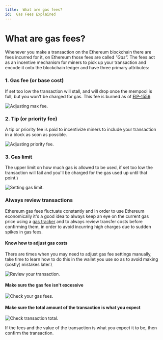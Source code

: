 ```yaml
---
title:  What are gas fees?
id:  Gas Fees Explained
---
```


# What are gas fees?

Whenever you make a transaction on the Ethereum blockchain there are fees incurred for it, on Ethereum those fees are called _"Gas"._ The fees act as an incentive mechanism for miners to pick up your transaction and encode it onto the blockchain ledger and have three primary attributes:

### 1. Gas fee (or base cost)

If set too low the transaction will stall, and will drop once the mempool is full, but you won't be charged for gas. This fee is burned as of [EIP-1559](https://notes.ethereum.org/@vbuterin/eip-1559-faq).

![Adjusting max fee.](./img/gas-1.png "Adjusting max gas fee in GWEI.")



### 2. Tip (or priority fee)

A tip or priority fee is paid to incentivize miners to include your transaction in a block as soon as possible.

![Adjusting priority fee.](./img/gas-2.png "Adjusting the priority fee in GWEI")

### 3. Gas limit

The upper limit on how much gas is allowed to be used, if set too low the transaction will fail and you'll be charged for the gas used up until that point.\


![Setting gas limit.](./img/gas-3.png "Setting the upper limit of how much gas can be used.")

### Always review transactions

Ethereum gas fees fluctuate constantly and in order to use Ethereum economically it's a good idea to always keep an eye on the current gas price using a [gas tracker](https://etherscan.io/gastracker) and to always review transfer costs before confirming them, in order to avoid incurring high charges due to sudden spikes in gas fees.

#### Know how to adjust gas costs

There are times when you may need to adjust gas fee settings manually, take time to learn how to do this in the wallet you use so as to avoid making (costly) mistakes later.\

![Review your transaction.](./img/gas-4.png "Always review your transaction settings.")

#### Make sure the gas fee isn't excessive 

![Check your gas fees.](./img/gas-5.png "Check your gas fees.")

#### Make sure the total amount of the transaction is what you expect 

![Check transaction total.](./img/gas-6.png "Check the total amount of your transaction.")

If the fees and the value of the transaction is what you expect it to be, then confirm the transaction.
